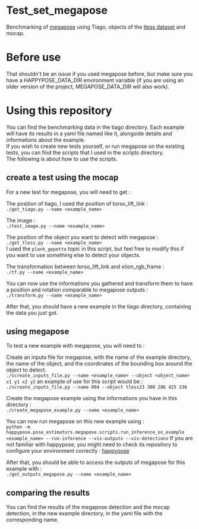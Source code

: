 # Test_set_megapose

Benchmarking of [megapose](https://github.com/agimus-project/happypose) using Tiago, objects of the [tless dataset](http://cmp.felk.cvut.cz/t-less/v) and mocap.

# Before use

That shouldn't be an issue if you used megapose before, but make sure you have a HAPPYPOSE_DATA_DIR environment variable (if you are using an older version of the project, MEGAPOSE_DATA_DIR will also work).

# Using this repository

You can find the benchmarking data in the tiago directory. Each example will have its results in a yaml file named like it, alongside details and informations about the example.  
If you wish to create new tests yourself, or run megapose on the existing tests, you can find the scripts that I used in the scripts directory.  
The following is about how to use the scripts.

## create a test using the mocap

For a new test for megapose, you will need to get :

The position of tiago, I used the position of torso_lift_link :  
`./get_tiago.py --name <example_name>`

The image :  
`./test_image.py --name <example_name>`

The position of the object you want to detect with megapose :  
`./get_tless.py --name <example_name>`  
I used the `plank_gepetto` topic in this script, but feel free to modify this if you want to use something else to detect your objects.

The transformation between torso_lift_link and xtion_rgb_frame :  
`./tf.py --name <example_name>`

You can now use the informations you gathered and transform them to have a position and rotation comparable to megapose outputs :  
`./transform.py --name <example_name>`

After that, you should have a new example in the tiago directory, containing the data you just got.

## using megapose

To test a new example with megapose, you will need to :  

Create an inputs file for megapose, with the name of the example directory, the name of the object, and the coordinates of the bounding box around the object to detect.  
`./screate_inputs_file.py --name <example_name> --object <object_name> x1 y1 x2 y2`
an example of use for this script would be :  
`./screate_inputs_file.py --name 004 --object tless23 300 286 425 336`

Create the megapose example using the informations you have in this directory :  
`./create_megapose_example.py --name <example_name>`

You can now run megapose on this new example using :  
`python -m happypose.pose_estimators.megapose.scripts.run_inference_on_example <example_name> --run-inference --vis-outputs --vis-detections`
If you are not familiar with happypose, you might need to check its repository to configure your environment correctly : [happypose](https://github.com/agimus-project/happypose)

After that, you should be able to access the outputs of megapose for this example with :  
`./get_outputs_megapose.py --name <example_name>`

## comparing the results

You can find the results of the megapose detection and the mocap detection, in the new example directory, in the yaml file with the corresponding name.